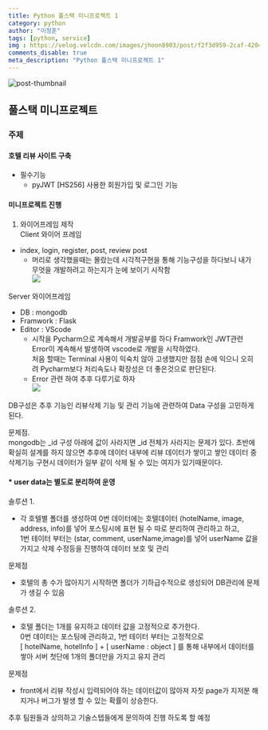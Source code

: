 ```yaml
---
title: Python 풀스택 미니프로젝트 1
category: python
author: "이정훈"
tags: [python, service]
img : https://velog.velcdn.com/images/jhoon8903/post/f2f3d959-2caf-4204-bddd-7bdda85c0e38/image.png
comments_disable: true
meta_description: "Python 풀스택 미니프로젝트 1"
---
```


![post-thumbnail](https://velog.velcdn.com/images/jhoon8903/post/f2f3d959-2caf-4204-bddd-7bdda85c0e38/image.png)

## 풀스택 미니프로젝트

### 주제

#### 호텔 리뷰 사이트 구축

-   필수기능  
    - pyJWT [HS256] 사용한 회원가입 및 로그인 기능

#### 미니프로젝트 진행

1.  와이어프레임 제작  
    Client 와이어 프레임

-   index, login, register, post, review post  
    - 머리로 생각했을때는 몰랐는데 시각적구현을 통해 기능구성을 하다보니 내가 무엇을 개발하려고 하는지가 눈에 보이기 시작함  
    ![](https://velog.velcdn.com/images/jhoon8903/post/5c0dce55-d2d1-4178-b4a5-aa23ba106434/image.png)

Server 와이어프레임

-   DB : mongodb
-   Framwork : Flask
-   Editor : VScode  
    - 시작을 Pycharm으로 계속해서 개발공부를 하다 Framwork인 JWT관련 Error이 계속해서 발생하여 vscode로 개발을 시작하였다.  
    처음 할때는 Terminal 사용이 익숙치 않아 고생했지만 점점 손에 익으니 오히려 Pycharm보다 처리속도나 확장성은 더 좋은것으로 판단된다.  
    * Error 관련 하여 추후 다루기로 하자  
    ![](https://velog.velcdn.com/images/jhoon8903/post/da50311e-358f-4e11-9ac2-ee2cf242ca33/image.png)

DB구성은 추후 기능인 리뷰삭제 기능 및 관리 기능에 관련하여 Data 구성을 고민하게 된다.

문제점.  
mongodb는 _id 구성 아래에 값이 사라지면 _id 전체가 사라지는 문제가 있다. 초반에 확실히 설계를 하지 않으면 추후에 데이터 내부에 리뷰 데이터가 쌓이고 쌓인 데이터 중 삭제기능 구현시 데이터가 일부 같이 삭제 될 수 있는 여지가 있기때문이다.

#### * user data는 별도로 분리하여 운영

솔루션 1.

-   각 호텔별 폴더를 생성하여 0번 데이터에는 호텔데이터 (hotelName, image, address, info)를 넣어 포스팅시에 표현 될 수 따로 분리하여 관리하고 하고,  
    1번 테이터 부터는 (star, comment, userName,image)를 넣어 userName 값을 가지고 삭제 수정등을 진행하여 데이터 보호 및 관리

문제점

-   호텔의 총 수가 많아지기 시작하면 폴더가 기하급수적으로 생성되어 DB관리에 문제가 생길 수 있음

솔루션 2.

-   호텔 폴더는 1개를 유지하고 데이터 값을 고정적으로 추가한다.  
    0번 데이터는 포스팅에 관리하고, 1번 테이터 부터는 고정적으로  
    [ hotelName, hotelInfo ] + [ userName : object ] 를 통해 내부에서 데이터를 쌓아 서버 첫단에 1개의 폴더만을 가지고 유지 관리

문제점

-   front에서 리뷰 작성시 입력되어야 하는 데이터값이 많아져 자칫 page가 지저분 해지거나 버그가 발생 할 수 있는 확률이 상승한다.

추후 팀원들과 상의하고 기술스텝들에게 문의하여 진행 하도록 할 예정